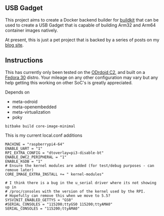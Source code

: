 ## USB Gadget

This project aims to create a Docker backend builder for [buildkit](https://github.com/moby/buildkit) that can be used to create a USB Gadget that is capable of building Arm32 and Arm64 container images natively.

At present, this is just a pet project that is backed by a series of posts on my [blog site](https://m5p3nc3r.github.io/).

## Instructions

This has currently only been tested on the [ODrdoid C2](https://www.hardkernel.com/shop/odroid-c2/), and built on a [Fedora 30](https://getfedora.org/) distro.  Your mileage on any other configuration may vary but any help getting this working on other SoC's is greatly appreciated.

Depends on
- meta-odroid
- meta-openembedded
- meta-virtualization
- poky

````
bitbake build core-image-minimal
````



This is my current local.conf additions
```
MACHINE = "raspberrypi4-64"
ENABLE_UART = "1"
RPI_EXTRA_CONFIG = "dtoverlay=pi3-disable-bt"
ENABLE_DWC2_PERIPHERAL = "1"
ENABLE_KGDB = "1"
# Ensure the kernel modules are added (for test/debug purposes - can remove later)
CORE_IMAGE_EXTRA_INSTALL += " kernel-modules"

# I think there is a bug in the u_serial driver where its not showing up in 
# /proc/consoles with the version of the kernel used by the RPI.
# Hopefully can remove this when we move to 5.5?
SYSVINIT_ENABLED_GETTYS = "GS0"
#SERIAL_CONSOLES = "115200;ttyGS0 115200;ttyAMA0"
SERIAL_CONSOLES = "115200;ttyAMA0"
```